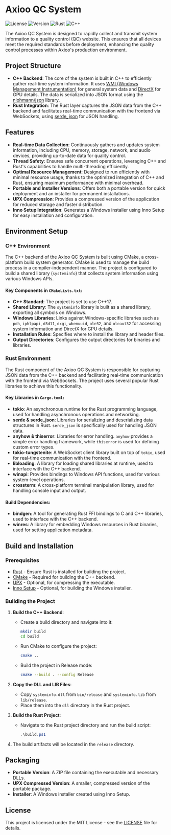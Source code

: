 # Axioo QC System

![License](https://img.shields.io/badge/license-MIT-blue) ![Version](https://img.shields.io/badge/version-0.1.0-purple) ![Rust](https://img.shields.io/badge/Rust-1.83.0-orange?logo=rust) ![C++](https://img.shields.io/badge/C++-17-brightgreen?logo=c%2B%2B)

The Axioo QC System is designed to rapidly collect and transmit system information to a quality control (QC) website. This ensures that all devices meet the required standards before deployment, enhancing the quality control processes within Axioo's production environment.

## Project Structure

- **C++ Backend**: The core of the system is built in C++ to efficiently gather real-time system information. It uses [WMI (Windows Management Instrumentation)](https://docs.microsoft.com/en-us/windows/win32/wmisdk/wmi-start-page) for general system data and [DirectX](https://docs.microsoft.com/en-us/windows/win32/directx) for GPU details. The data is serialized into JSON format using the [nlohmann/json](https://github.com/nlohmann/json) library.
- **Rust Integration**: The Rust layer captures the JSON data from the C++ backend and facilitates real-time communication with the frontend via WebSockets, using [serde_json](https://crates.io/crates/serde_json) for JSON handling.

## Features

- **Real-time Data Collection**: Continuously gathers and updates system information, including CPU, memory, storage, network, and audio devices, providing up-to-date data for quality control.
- **Thread Safety**: Ensures safe concurrent operations, leveraging C++ and Rust's capabilities to handle multi-threading efficiently.
- **Optimal Resource Management**: Designed to run efficiently with minimal resource usage, thanks to the optimized integration of C++ and Rust, ensuring maximum performance with minimal overhead.
- **Portable and Installer Versions**: Offers both a portable version for quick deployment and an installer for permanent installations.
- **UPX Compression**: Provides a compressed version of the application for reduced storage and faster distribution.
- **Inno Setup Integration**: Generates a Windows installer using Inno Setup for easy installation and configuration.

## Environment Setup

### C++ Environment

The C++ backend of the Axioo QC System is built using CMake, a cross-platform build system generator. CMake is used to manage the build process in a compiler-independent manner. The project is configured to build a shared library (`systeminfo`) that collects system information using various Windows APIs.

#### Key Components in `CMakeLists.txt`:

- **C++ Standard**: The project is set to use C++17.
- **Shared Library**: The `systeminfo` library is built as a shared library, exporting all symbols on Windows.
- **Windows Libraries**: Links against Windows-specific libraries such as `pdh`, `iphlpapi`, `d3d11`, `dxgi`, `wbemuuid`, `ole32`, and `oleaut32` for accessing system information and DirectX for GPU details.
- **Installation Rules**: Specifies where to install the library and header files.
- **Output Directories**: Configures the output directories for binaries and libraries.

### Rust Environment

The Rust component of the Axioo QC System is responsible for capturing JSON data from the C++ backend and facilitating real-time communication with the frontend via WebSockets. The project uses several popular Rust libraries to achieve this functionality.

#### Key Libraries in `Cargo.toml`:

- **tokio**: An asynchronous runtime for the Rust programming language, used for handling asynchronous operations and networking.
- **serde & serde_json**: Libraries for serializing and deserializing data structures in Rust. `serde_json` is specifically used for handling JSON data.
- **anyhow & thiserror**: Libraries for error handling. `anyhow` provides a simple error handling framework, while `thiserror` is used for defining custom error types.
- **tokio-tungstenite**: A WebSocket client library built on top of `tokio`, used for real-time communication with the frontend.
- **libloading**: A library for loading shared libraries at runtime, used to interface with the C++ backend.
- **winapi**: Provides bindings to Windows API functions, used for various system-level operations.
- **crossterm**: A cross-platform terminal manipulation library, used for handling console input and output.

#### Build Dependencies:

- **bindgen**: A tool for generating Rust FFI bindings to C and C++ libraries, used to interface with the C++ backend.
- **winres**: A library for embedding Windows resources in Rust binaries, used for setting application metadata.

## Build and Installation

### Prerequisites

- [Rust](https://www.rust-lang.org/tools/install) - Ensure Rust is installed for building the project.
- [CMake](https://cmake.org/download/) - Required for building the C++ backend.
- [UPX](https://upx.github.io/) - Optional, for compressing the executable.
- [Inno Setup](https://jrsoftware.org/isinfo.php) - Optional, for building the Windows installer.

### Building the Project

1. **Build the C++ Backend**:
   - Create a build directory and navigate into it:
     ```bash
     mkdir build
     cd build
     ```
   - Run CMake to configure the project:
     ```bash
     cmake ..
     ```
   - Build the project in Release mode:
     ```bash
     cmake --build . --config Release
     ```

2. **Copy the DLL and LIB Files**:
   - Copy `systeminfo.dll` from `bin/release` and `systeminfo.lib` from `lib/release`.
   - Place them into the `dll` directory in the Rust project.

3. **Build the Rust Project**:
   - Navigate to the Rust project directory and run the build script:
     ```powershell
     .\build.ps1
     ```

4. The build artifacts will be located in the `release` directory.

## Packaging

- **Portable Version**: A ZIP file containing the executable and necessary DLLs.
- **UPX Compressed Version**: A smaller, compressed version of the portable package.
- **Installer**: A Windows installer created using Inno Setup.

## License

This project is licensed under the MIT License - see the [LICENSE](LICENSE) file for details.

